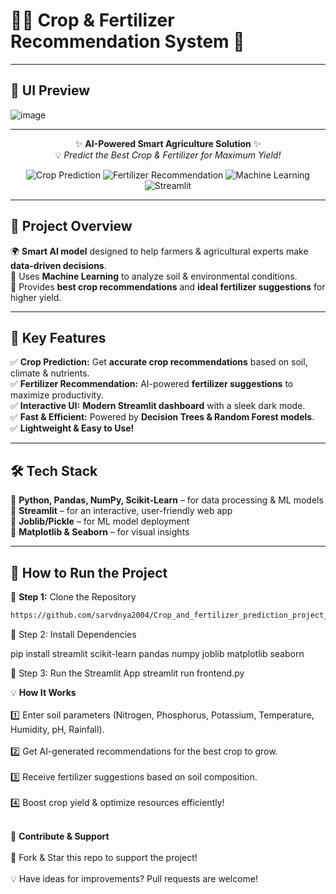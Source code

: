 

# 🌾🚀 **Crop & Fertilizer Recommendation System** 🌱
---

## 🎨 **UI Preview**
![image](https://github.com/user-attachments/assets/c7324d13-65a6-44a0-90f1-f92606835926)<div align="center">

---

✨ **AI-Powered Smart Agriculture Solution** ✨  
💡 *Predict the Best Crop & Fertilizer for Maximum Yield!*  

![Crop Prediction](https://img.shields.io/badge/Crop-Prediction-brightgreen?style=for-the-badge)
![Fertilizer Recommendation](https://img.shields.io/badge/Fertilizer-Recommendation-blue?style=for-the-badge)
![Machine Learning](https://img.shields.io/badge/Machine-Learning-orange?style=for-the-badge)
![Streamlit](https://img.shields.io/badge/Streamlit-UI-red?style=for-the-badge)

</div>

---

## 🚀 **Project Overview**
🌍 **Smart AI model** designed to help farmers & agricultural experts make **data-driven decisions**.  
🔬 Uses **Machine Learning** to analyze soil & environmental conditions.  
🎯 Provides **best crop recommendations** and **ideal fertilizer suggestions** for higher yield.  

---

## 🎯 **Key Features**
✅ **Crop Prediction:** Get **accurate crop recommendations** based on soil, climate & nutrients.  
✅ **Fertilizer Recommendation:** AI-powered **fertilizer suggestions** to maximize productivity.  
✅ **Interactive UI:** **Modern Streamlit dashboard** with a sleek dark mode.  
✅ **Fast & Efficient:** Powered by **Decision Trees & Random Forest models**.  
✅ **Lightweight & Easy to Use!**  

---

## 🛠️ **Tech Stack**
🔹 **Python, Pandas, NumPy, Scikit-Learn** – for data processing & ML models  
🔹 **Streamlit** – for an interactive, user-friendly web app  
🔹 **Joblib/Pickle** – for ML model deployment  
🔹 **Matplotlib & Seaborn** – for visual insights  

---

## 🚀 **How to Run the Project**
📌 **Step 1:** Clone the Repository  
```bash
https://github.com/sarvdnya2004/Crop_and_fertilizer_prediction_project_Edunet_internship.git
```
📌 Step 2: Install Dependencies

pip install streamlit scikit-learn pandas numpy joblib matplotlib seaborn 

📌 Step 3: Run the Streamlit App
streamlit run frontend.py  

💡 <b>How It Works</b> <br>  
1️⃣ Enter soil parameters (Nitrogen, Phosphorus, Potassium, Temperature, Humidity, pH, Rainfall). <br>  
2️⃣ Get AI-generated recommendations for the best crop to grow. <br>  
3️⃣ Receive fertilizer suggestions based on soil composition. <br>  
4️⃣ Boost crop yield & optimize resources efficiently! <br><br>  

🤝 <b>Contribute & Support</b> <br>  
🌟 Fork & Star this repo to support the project! <br>  
💡 Have ideas for improvements? Pull requests are welcome! <br>  
